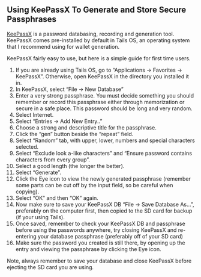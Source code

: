 ## Using KeePassX To Generate and Store Secure Passphrases

[KeePassX](https://www.keepassx.org/) is a password databasing, recording and generation tool. KeePassX comes pre-installed by default in Tails OS, an operating system that I recommend using for wallet generation.

KeePassX fairly easy to use, but here is a simple guide for first time users.

1. If you are already using Tails OS, go to “Applications → Favorites →  KeePassX”. Otherwise, open KeePassX in the directory you installed it in.
2. In KeePassX, select “File → New Database”
3. Enter a very strong passphrase. You must decide something you should remember or record this passphrase either through memorization or secure in a safe place. This password should be long and very random.
4. Select Internet.
5. Select “Entries → Add New Entry..”
6. Choose a strong and descriptive title for the passphrase.
7. Click the “gen” button beside the “repeat” field.
8. Select “Random” tab, with upper, lower, numbers and special characters selected.
9. Select “Exclude look a-like characters” and “Ensure password contains characters from every group”.
10. Select a good length (the longer the better).
11. Select “Generate”.
12. Click the Eye icon to view the newly generated passphrase (remember some parts can be cut off by the input field, so be careful when copying).
13. Select “OK” and then “OK” again.
14. Now make sure to save your KeePassX DB “File → Save Database As...”, preferably on the computer first, then copied to the SD card for backup (if your using Tails).
15. Once saved, remember to check your KeePassX DB and passphrase before using the passwords anywhere, try closing KeePassX and re-entering your database passphrase (preferably off of your SD card)
16. Make sure the password you created is still there, by opening up the entry and viewing the passphrase by clicking the Eye icon.

Note, always remember to save your database and close KeePassX before ejecting the SD card you are using.